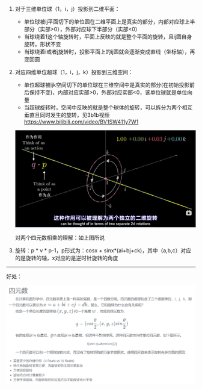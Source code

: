 1. 对于三维单位球（1，i，j）投影到二维平面：

   * 单位球被ij平面切下的单位圆在二维平面上是真实的部分，内部对应球上半部分（实部>0），外部对应球下半部分（实部<0）
   * 当球绕着1这个轴旋转时，平面上反映的就是整个平面的旋转，且ij圆自身旋转，形状不变
   * 当球绕着i或者j旋转时，投影平面上的ij圆就会逐渐变成直线（坐标轴），再变回圆

2. 对应四维单位超球（1，i，j，k）投影到三维空间：

   * 单位超球被ijk空间切下的单位球在三维空间中是真实的部分(在初始投影前后保持不变)，内部对应实部>0，外部对应实部<0，该单位球就是单位向量
   * 当超球旋转时，空间中反映的就是整个球体的旋转，可以拆分为两个相互垂直且同时发生的旋转，见3b1b视频    https://www.bilibili.com/video/BV1SW411y7W1

   ![image-20240313105650614](四元数.assets/image-20240313105650614.png)

   对两个四元数相乘的理解：如上图所说

3. 旋转：p * v * p-1，p形式为：cosx + sinx*(ai+bj+ck)，其中（a,b,c）对应的是旋转的轴，x对应的是逆时针旋转的角度

***

好处：

<img src="四元数.assets/image-20240608183832864.png" alt="image-20240608183832864" style="zoom: 50%;" />

